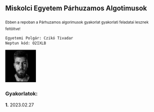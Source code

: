 ## Miskolci Egyetem Párhuzamos Algotimusok
<sub>Ebben a repoban a Párhuzamos algorimusok gyakorlat gyakorlati feladatai lesznek feltöltve!</sub>
```
Egyetemi Polgár: Czikó Tivadar
Neptun kód: O2IXLB
```
<img src="https://github.com/cziko1/parallel-o2ixlb-gyak/blob/main/2023_02_27_gyak/prlf.PNG" width="97" height="102">

### Gyakorlatok:
<rb> **1.** 2023.02.27
